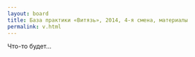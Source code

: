 ```yaml
---
layout: board 
title: База практики «Витязь», 2014, 4-я смена, материалы
permalink: v.html
---
```


Что-то будет…
